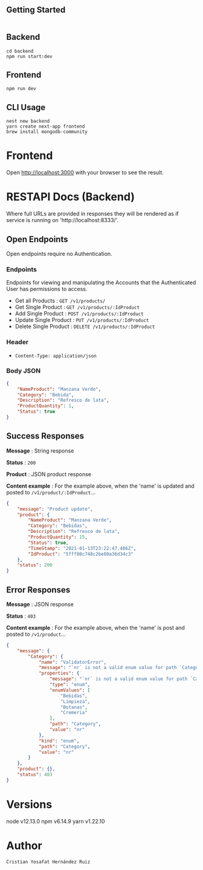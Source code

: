 ## Getting Started
```npm i   
```

## Backend
```
cd backend
npm run start:dev
```

## Frontend
```
npm run dev
```

## CLI Usage
```
nest new backend
yarn create next-app frontend
brew install mongodb-community
```

# Frontend
Open [http://localhost:3000](http://localhost:8882) with your browser to see the result.

# RESTAPI Docs (Backend)

Where full URLs are provided in responses they will be rendered as if service
is running on 'http://localhost:8333/'.

## Open Endpoints

Open endpoints require no Authentication.

### Endpoints

Endpoints for viewing and manipulating the Accounts that the Authenticated User
has permissions to access.

* Get all Products : `GET /v1/products/`
* Get Single Product : `GET /v1/products/:IdProduct`
* Add Single Product : `POST /v1/products/:IdProduct`
* Update Single Product : `PUT /v1/products/:IdProduct`
* Delete Single Product : `DELETE /v1/products/:IdProduct`

### Header
  * `Content-Type: application/json`

### Body JSON
```json
{
    "NameProduct": "Manzana Verde",
    "Category": "Bebida",
    "Description": "Refresco de lata",
    "ProductQuantity": 1,
    "Status": true
}
```

## Success Responses

**Message** : String response

**Status** : `200`

**Product** : JSON product response

**Content example** : For the example above, when the 'name' is updated and
posted to `/v1/product/:IdProduct`...

```json
{
    "message": "Product update",
    "product": {
        "NameProduct": "Manzana Verde",
        "Category": "Bebidas",
        "Description": "Refresco de lata",
        "ProductQuantity": 15,
        "Status": true,
        "TimeStamp": "2021-01-13T23:22:47.486Z",
        "IdProduct": "5fff80c748c2be80a36d34c3"
    },
    "status": 200
}
```

## Error Responses

**Message** : JSON response

**Status** : `403`

**Content example** : For the example above, when the 'name' is post and
posted to `/v1/product`...

```json
{
    "message": {
        "Category": {
            "name": "ValidatorError",
            "message": "`nr` is not a valid enum value for path `Category`.",
            "properties": {
                "message": "`nr` is not a valid enum value for path `Category`.",
                "type": "enum",
                "enumValues": [
                    "Bebidas",
                    "Limpieza",
                    "Botanas",
                    "Cremeria"
                ],
                "path": "Category",
                "value": "nr"
            },
            "kind": "enum",
            "path": "Category",
            "value": "nr"
        }
    },
    "product": {},
    "status": 403
}
```

# Versions
node v12.13.0
npm v6.14.9
yarn v1.22.10

# Author
`Cristian Yosafat Hernández Ruiz`
